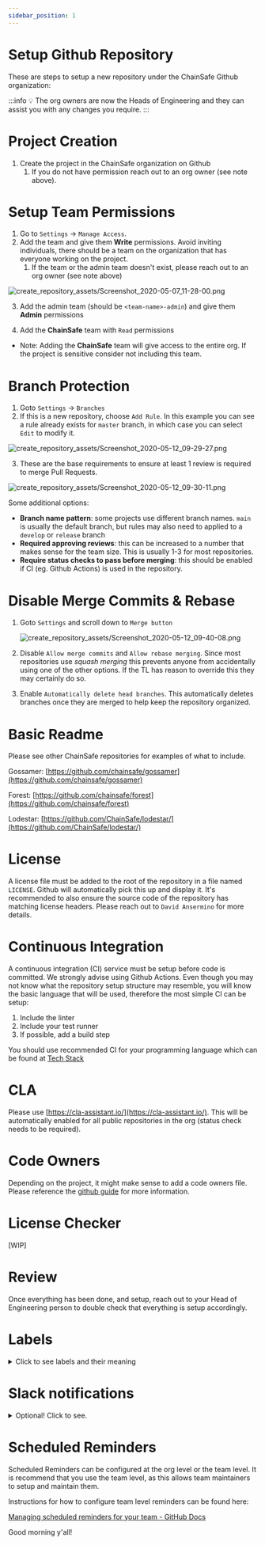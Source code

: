 ```yaml
---
sidebar_position: 1
---
```

# Setup Github Repository

These are steps to setup a new repository under the ChainSafe Github organization:

:::info
💡 The org owners are now the Heads of Engineering and they can assist you with any changes you require.
:::

# Project Creation

1. Create the project in the ChainSafe organization on Github
    1. If you do not have permission reach out to an org owner (see note above).

# Setup Team Permissions

1. Go to `Settings` → `Manage Access`. 
2.  Add the team and give them **Write** permissions. Avoid inviting individuals, there should be a team on the organization that has everyone working on the project. 
    1. If the team or the admin team doesn't exist, please reach out to an org owner (see note above)

![create_repository_assets/Screenshot_2020-05-07_11-28-00.png](create_repository_assets/Screenshot_2020-05-07_11-28-00.png)

3. Add the admin team (should be `<team-name>-admin`) and give them **Admin** permissions

4. Add the **ChainSafe** team with `Read` permissions

- Note: Adding the **ChainSafe** team will give access to the entire org. If the project is sensitive consider not including this team.

# Branch Protection

1. Goto `Settings` → `Branches`
2. If this is a new repository, choose `Add Rule`. In this example you can see a rule already exists for `master` branch, in which case you can select `Edit` to modify it. 

![create_repository_assets/Screenshot_2020-05-12_09-29-27.png](create_repository_assets/Screenshot_2020-05-12_09-29-27.png)

3. These are the base requirements to ensure at least 1 review is required to merge Pull Requests.

![create_repository_assets/Screenshot_2020-05-12_09-30-11.png](create_repository_assets/Screenshot_2020-05-12_09-30-11.png)

Some additional options:

- **Branch name pattern**: some projects use different branch names. `main` is usually the default branch, but rules may also need to applied to a `develop` or `release` branch
- **Required approving reviews**: this can be increased to a number that makes sense for the team size. This is usually 1-3 for most repositories.
- **Require status checks to pass before merging**: this should be enabled if CI (eg. Github Actions) is used in the repository.

# Disable Merge Commits & Rebase

1. Goto `Settings`  and scroll down to `Merge button`
    
    ![create_repository_assets/Screenshot_2020-05-12_09-40-08.png](create_repository_assets/Screenshot_2020-05-12_09-40-08.png)
    

2. Disable `Allow merge commits` and `Allow rebase merging`. Since most repositories use *squash merging* this prevents anyone from accidentally using one of the other options. If the TL has reason to override this they may certainly do so.

3. Enable `Automatically delete head branches`. This automatically deletes branches once they are merged to help keep the repository organized.

# Basic Readme

Please see other ChainSafe repositories for examples of what to include. 

Gossamer: [https://github.com/chainsafe/gossamer](https://github.com/chainsafe/gossamer)

Forest: [https://github.com/chainsafe/forest](https://github.com/chainsafe/forest)

Lodestar: [https://github.com/ChainSafe/lodestar/](https://github.com/ChainSafe/lodestar/)

# License

A license file must be added to the root of the repository in a file named `LICENSE`. Github will automatically pick this up and display it. It's recommended to also ensure the source code of the repository has matching license headers. Please reach out to `David Ansermino` for more details. 

# Continuous Integration

A continuous integration (CI) service must be setup before code is committed. We strongly advise using Github Actions. Even though you may not know what the repository setup structure may resemble, you will know the basic language that will be used, therefore the most simple CI can be setup:

1. Include the linter
2. Include your test runner
3. If possible, add a build step

You should use recommended CI for your programming language which can be found at [Tech Stack](../2_tech-stack/_category_.yml)

# CLA

Please use [https://cla-assistant.io/](https://cla-assistant.io/). This will be automatically enabled for all public repositories in the org (status check needs to be required).

# Code Owners

Depending on the project, it might make sense to add a code owners file. Please reference the [github guide](https://help.github.com/en/github/creating-cloning-and-archiving-repositories/about-code-owners) for more information.

# License Checker

[WIP]

# Review

Once everything has been done, and setup, reach out to your Head of Engineering person to double check that everything is setup accordingly.

# Labels

<details>
    <summary>Click to see labels and their meaning</summary>

### Status

Status: Breaking Change

- Added to a PR or issue that would cause a breaking change

Status: Abandoned

- Added to a PR or issue is no longer being actively pursued.

Status: Approved

- Added to a PR when the required number of approvals have been met.

Status: Blocked

- Added to issues and Pull Requests when work can not be continued until another task is completed.

Status: In Progress

- Added to issues to signal that its actively being worked on.

Status: Do not merge

- Added to Pull Requests that are not allowed to be merged.

Status: On Ice

- Added to issues and Pull Requests that are considered important but no longer pursued for the near future.

Status: Review Needed

- Added to Pull Requests that need the maintainer(s) to review.

Status: Changes Requested

- Added to Pull Requests that require further changes from the contributor.

Status: Stale

- Added to issues and Pull Requests if they have not received enough activity.

Status: Needs Clarification

- Added to issues that are not clearly understood, and require additional input.

### Types

Type: Feature

- Added to issues and Pull Requests to identify that the change is a new feature.

Type: Epic

- Added to issues to encompass many different types of issues together

Type: Bug

- Added to issues and Pull Requests if they are addressing a bug

Type: Enhancement

- Added to issues and Pull Requests when a change includes improvements or optimizations.

Type: Maintenance

- Added to issues and Pull Requests when a change is for repository maintenance, such as CI or linter changes.

Type: Question

- Added to issues that are general discussion questions, and don't offer bug reports etc..

Type: Documentation

- Added to issues or Pull Requests that relate to the project wiki, or documentation.

### Priority Levels

Priority: P0

- Added to issues and Pull Requests relating to a critical severity bugs.

Priority: P1

- Added to issues and Pull Requests relating to a high severity bugs.

Priority: P2

- Added to issues and Pull Requests relating to a medium severity bugs.

Priority: P3

- Added to issues and Pull Requests relating to a low severity bugs.

</details>

# Slack notifications
<details>
  <summary>Optional! Click to see.</summary>

## Overview

There are two methods for receiving various notifications from GitHub via Slack.

- **Scheduled Reminders**: These allow you receive reminders at some interval about pending PRs on specific repositories in a Slack channel.
- **Slackbot Notifications**: Enabling these will cause actions on GitHub to trigger notifications on Slack.

## Slackbot Notifications

The instructions for configuring the GitHub Slackbot can be found here: [https://github.com/integrations/slack#configuration](https://github.com/integrations/slack#configuration)

A common configuration follows these steps:

```yaml
/github subscribe owner/repository
/github subscribe owner/repository reviews comments
```

You can check which features are enabled in a channel with:

```yaml
/github subscribe list features
```
</details>


# Scheduled Reminders

Scheduled Reminders can be configured at the org level or the team level. It is recommend that you use the team level, as this allows team maintainers to setup and maintain them.

Instructions for how to configure team level reminders can be found here: 

[Managing scheduled reminders for your team - GitHub Docs](https://docs.github.com/en/organizations/organizing-members-into-teams/managing-scheduled-reminders-for-your-team)


Good morning y'all!